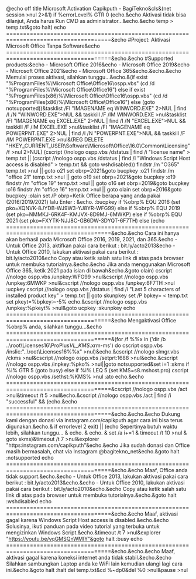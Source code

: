 @echo off
title Microsoft Activation Capikputh - BagiTekno&cls&(net session >nul 2>&1)
if %errorLevel% GTR 0 (echo.&echo Aktivasi tidak bisa dilanjut, Anda harus Run CMD as administrator...&echo.&echo temp > temp.txt&goto halt)
echo =====================================================================================&echo #Project: Aktivasi Microsoft Office Tanpa Software&echo =====================================================================================&echo.&echo #Supported products:&echo - Microsoft Office 2016&echo - Microsoft Office 2019&echo - Microsoft Office 2021&echo - Microsoft Office 365&echo.&echo.&echo Memulai proses aktivasi, silahkan tunggu...&echo.&(if exist "%ProgramFiles%\Microsoft Office\Office16\ospp.vbs" (cd /d "%ProgramFiles%\Microsoft Office\Office16") else if exist "%ProgramFiles(x86)%\Microsoft Office\Office16\ospp.vbs" (cd /d "%ProgramFiles(x86)%\Microsoft Office\Office16") else (goto notsupported))&tasklist /FI "IMAGENAME eq WINWORD.EXE" 2>NUL | find /I /N "WINWORD.EXE">NUL && taskkill /F /IM WINWORD.EXE >nul&tasklist /FI "IMAGENAME eq EXCEL.EXE" 2>NUL | find /I /N "EXCEL.EXE">NUL && taskkill /F /IM EXCEL.EXE >nul&tasklist /FI "IMAGENAME eq POWERPNT.EXE" 2>NUL | find /I /N "POWERPNT.EXE">NUL && taskkill /F /IM POWERPNT.EXE >nul&(REG DELETE "HKEY_CURRENT_USER\Software\Microsoft\Office\16.0\Common\Licensing" /f >nul 2>NUL)
(cscript //nologo ospp.vbs /dstatus | find /i "license name" > temp.txt || (cscript //nologo ospp.vbs /dstatus | find /i "Windows Script Host access is disabled" > temp.txt && goto wshdisabled))
findstr /m "O365" temp.txt >nul || goto o21
set obrp=2021&goto bucpkey
:o21
findstr /m "office 21" temp.txt >nul || goto o19
set obrp=2021&goto bucpkey
:o19
findstr /m "office 19" temp.txt >nul || goto o16
set obrp=2019&goto bucpkey
:o16
findstr /m "office 16" temp.txt >nul || goto olain
set obrp=2016&goto bucpkey
:olain
set /P obrp=Ketik Office berapa yang anda pakai (2016/2019/2021) lalu Enter : &echo.
:bucpkey
if %obrp% EQU 2016 (set pko=XQNVK-8JYDB-WJ9W3-YJ8YR-WFG99) else if %obrp% EQU 2019 (set pko=NMMKJ-6RK4F-KMJVX-8D9MJ-6MWKP) else if %obrp% EQU 2021 (set pko=FXYTK-NJJ8C-GB6DW-3DYQT-6F7TH) else (echo =====================================================================================&echo.&echo Cara ini hanya akan berhasil pada Microsoft Office 2016, 2019, 2021, dan 365.&echo - Untuk Office 2013, aktifkan pakai cara berikut : bit.ly/acto2013&echo - Untuk Office 2010, lakukan aktivasi pakai cara berikut : bit.ly/acto2010&echo Copy atau ketik salah satu link di atas pada browser untuk membuka tutorialnya.&echo.&echo Jika anda menggunakan Microsoft Office 365, ketik 2021 pada isian di bawah&echo.&goto olain)
cscript //nologo ospp.vbs /unpkey:WFG99 >nul&cscript //nologo ospp.vbs /unpkey:6MWKP >nul&cscript //nologo ospp.vbs /unpkey:6F7TH >nul
:ucpkey
cscript //nologo ospp.vbs /dstatus | find /i "Last 5 characters of installed product key" > temp.txt || goto skunpkey
set /P bpkey= < temp.txt
set pkeyt=%bpkey:~-5%
echo.&cscript //nologo ospp.vbs /unpkey:%pkeyt% >nul&goto ucpkey
:skunpkey
echo =====================================================================================&echo Mengaktivasi Office %obrp% anda, silahkan tunggu...&echo =====================================================================================&(for /f %%x in ('dir /b ..\root\Licenses16\ProPlus*VL_KMS*.xrm-ms') do cscript ospp.vbs /inslic:"..\root\Licenses16\%%x" >nul)&echo.&cscript //nologo slmgr.vbs /ckms >nul&cscript //nologo ospp.vbs /setprt:1688 >nul&echo.&cscript //nologo ospp.vbs /inpkey:%pko% >nul||goto notsupported&set i=1
:skms
if %i% GTR 5 (goto busy) else if %i% LEQ 5 (set KMS=s8.mshost.pro)
cscript //nologo ospp.vbs /sethst:%KMS% >nul
:ato
echo.&echo =====================================================================================&cscript //nologo ospp.vbs /act >nul&timeout /t 5 >nul&echo.&cscript //nologo ospp.vbs /act | find /i "successful" && (echo.&echo =====================================================================================&echo.&echo.&echo Dukung kami dengan donasi via instagram.com/capikputh agar cara ini bisa terus digunakan.&echo.& if errorlevel 2 exit) || (echo Sepertinya butuh waktu lebih, silahkan tunggu... & echo. & echo. & set /a i+=1 & timeout /t 10 >nul & goto skms)&timeout /t 7 >nul&explorer "https:instagram.com/capikputh"&echo.&echo Jika sudah donasi dan Office masih bermasalah, chat via Instagram @bagitekno_net&echo.&goto halt
:notsupported
echo =====================================================================================&echo.&echo Maaf, Office anda tidak support.&echo.&echo - Untuk Office 2013, lakukan aktivasi pakai cara berikut : bit.ly/acto2013&echo.&echo - Untuk Office 2010, lakukan aktivasi pakai cara berikut : bit.ly/acto2010&echo.&echo Copy atau ketik salah satu link di atas pada browser untuk membuka tutorialnya.&echo.&goto halt
:wshdisabled
echo =====================================================================================&echo.&echo Maaf, aktivasi gagal karena Windows Script Host access is disabled.&echo.&echo Solusinya, ikuti panduan pada video tutorial yang terbuka untuk mengizinkan Windows Script.&echo.&timeout /t 7 >nul&explorer "https://youtu.be/vqGMSQnWMIY"&goto halt
:busy
echo =====================================================================================&echo.&echo.&echo Maaf, aktivasi gagal karena koneksi internet anda tidak stabil.&echo.&echo Silahkan sambungkan Laptop anda ke WiFi lain kemudian ulangi lagi cara ini.&echo.&goto halt
:halt
del temp.txt&cd %~dp0&del %0 >nul&pause >nul
